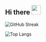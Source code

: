 <!-- <div id="header" align="center">
  <img src="https://media.giphy.com/media/MeJgB3yMMwIaHmKD4z/giphy.gif" width="150"/>
</div>
 -->
 
## Hi there   <img src="https://media.giphy.com/media/hvRJCLFzcasrR4ia7z/giphy.gif" width="30"/>

<!-- ![NgoanPham's GitHub stats](https://github-readme-stats.vercel.app/api?username=ngoanpham2302&show_icons=true&theme=radical) -->

![GitHub Streak](http://github-readme-streak-stats.herokuapp.com?user=ngoanpham2302&theme=radical&date_format=M%20j%5B%2C%20Y%5D)

![Top Langs](https://github-readme-stats.vercel.app/api/top-langs/?username=ngoanpham2302&layout=compact&theme=radical)


<!-- GitHub Streak: (https://git.io/streak-stats) -->
<!-- Top Langs: (https://github.com/anuraghazra/github-readme-stats) -->
<!--
**ngoanpham2302/ngoanpham2302** is a ✨ _special_ ✨ repository because its `README.md` (this file) appears on your GitHub profile.

Here are some ideas to get you started:

- 🔭 I’m currently working on ...
- 🌱 I’m currently learning ...
- 👯 I’m looking to collaborate on ...
- 🤔 I’m looking for help with ...
- 💬 Ask me about ...
- 📫 How to reach me: ...
- 😄 Pronouns: ...
- ⚡ Fun fact: ...
-->
